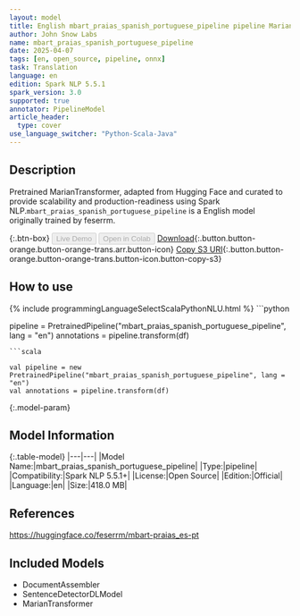 ```yaml
---
layout: model
title: English mbart_praias_spanish_portuguese_pipeline pipeline MarianTransformer from feserrm
author: John Snow Labs
name: mbart_praias_spanish_portuguese_pipeline
date: 2025-04-07
tags: [en, open_source, pipeline, onnx]
task: Translation
language: en
edition: Spark NLP 5.5.1
spark_version: 3.0
supported: true
annotator: PipelineModel
article_header:
  type: cover
use_language_switcher: "Python-Scala-Java"
---
```


## Description

Pretrained MarianTransformer, adapted from Hugging Face and curated to provide scalability and production-readiness using Spark NLP.`mbart_praias_spanish_portuguese_pipeline` is a English model originally trained by feserrm.

{:.btn-box}
<button class="button button-orange" disabled>Live Demo</button>
<button class="button button-orange" disabled>Open in Colab</button>
[Download](https://s3.amazonaws.com/auxdata.johnsnowlabs.com/public/models/mbart_praias_spanish_portuguese_pipeline_en_5.5.1_3.0_1744019572189.zip){:.button.button-orange.button-orange-trans.arr.button-icon}
[Copy S3 URI](s3://auxdata.johnsnowlabs.com/public/models/mbart_praias_spanish_portuguese_pipeline_en_5.5.1_3.0_1744019572189.zip){:.button.button-orange.button-orange-trans.button-icon.button-copy-s3}

## How to use



<div class="tabs-box" markdown="1">
{% include programmingLanguageSelectScalaPythonNLU.html %}
```python

pipeline = PretrainedPipeline("mbart_praias_spanish_portuguese_pipeline", lang = "en")
annotations =  pipeline.transform(df)   

```
```scala

val pipeline = new PretrainedPipeline("mbart_praias_spanish_portuguese_pipeline", lang = "en")
val annotations = pipeline.transform(df)

```
</div>

{:.model-param}
## Model Information

{:.table-model}
|---|---|
|Model Name:|mbart_praias_spanish_portuguese_pipeline|
|Type:|pipeline|
|Compatibility:|Spark NLP 5.5.1+|
|License:|Open Source|
|Edition:|Official|
|Language:|en|
|Size:|418.0 MB|

## References

https://huggingface.co/feserrm/mbart-praias_es-pt

## Included Models

- DocumentAssembler
- SentenceDetectorDLModel
- MarianTransformer